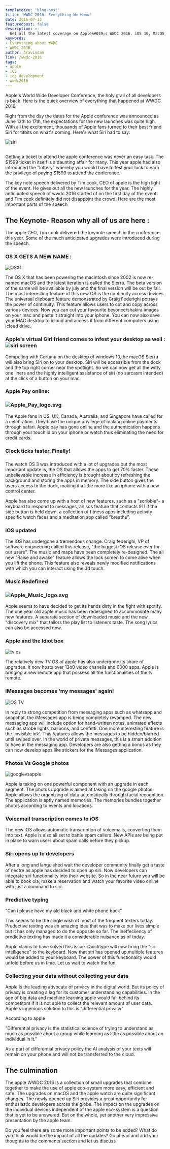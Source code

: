 ```yaml
---
templateKey: 'blog-post'
title: 'WWDC 2016: Everything We Know'
date: 2016-07-13
featuredpost: false
description: >-
  Get all the latest coverage on Apple&#039;s WWDC 2016. iOS 10, MacOS Sierra and a better Siri. Super Quick Highlights from iOS Development Company.
keywords:
- Everything about WWDC
- WWDC 2016,
author: Aravindan
link: /wwdc-2016
tags:
- apple
- iOS
- ios development
- wwdc2016
---
```


Apple's World Wide Developer Conference, the holy grail of all developers is back. Here is the quick overview of everything that happened at WWDC 2016.

Right from the day the dates for the Apple conference was announced as June 13th to 17th, the expectations for the new launches was quite high. With all the excitement, thousands of Apple fans turned to their best friend  Siri for titbits on what's coming. Here's what Siri had to say:

![siri](./images/siri-578x1024.jpg)

##

Getting a ticket to attend the apple conference was never an easy task. The $1599 ticket in itself is a daunting affair for many. This year apple had also introduced the "lottery" whereby you would have to test your luck to earn the privilege of paying $1599 to attend the conference.

The key note speech delivered by Tim cook, CEO of apple is the high light of the event. He gives out all the new launches for the year. The highly anticipated speech of wwdc 2016 started of on the first day of the event and Tim cook definitely did not disappoint the crowd. Here are the most important parts of the speech

## The Keynote- Reason why all of us are here :

The apple CEO, Tim cook delivered the keynote speech in the conference this year. Some of the much anticipated upgrades were introduced during the speech.

### OS X GETS A NEW NAME :

![OSX1](./images/OSX1.jpg)

The OS X that has been powering the macintosh since 2002 is now re-named macOS and the latest iteration is called the Sierra. The beta version of the same will be available by july and the final version will be out by fall. The most interesting feature of this new OS is the continuity across devices. The universal clipboard feature demonstrated by Craig Federighi potrays the power of continuity. This feature allows users to cut and copy across various devices. Now you can cut your favourite beyonce/shakira images on your mac and paste it straight into your iphone. You can now also save your MAC desktop to icloud and access it from different computers using icloud drive.

### Apple's virtual Girl friend comes to infest your desktop as well :![siri screen](./images/siri-screen-1.jpg)

Competing with Cortana on the desktop of windows 10,the macOS Sierra will also bring Siri on to your desktop. Siri will be accessible from the dock and the top right corner near the spotlight. So we can now get all the witty one liners and the highly intelligent assistance of siri (no sarcasm intended) at the click of a button on your mac.

### Apple Pay online:

### ![Apple_Pay_logo.svg](./images/Apple_Pay_logo.svg_-1.png)

The Apple fans in US, UK, Canada, Australia, and Singapore have called for a celebration. They have the unique privilege of making online payments through safari. Apple pay has gone online and the authentication happens through your touch id on your iphone or watch thus eliminating the need for credit cards.

### Clock ticks faster. Finally!

###

The watch OS 3 was introduced with a lot of upgrades but the most important update is, the OS that allows the apps to get 70% faster. These unbelievable increase in efficiency is brought about by refreshing the background and storing the apps in memory. The side button gives the users access to the dock, making it a little more like an iphone with a new control center.

Apple has also come up with a host of new features, such as a "scribble"- a keyboard to respond to messages, an sos feature that contacts 911 if the side button is held down,  a collection of fitness apps including activity specific watch faces and a meditation app called "breathe".

### iOS updated

The iOS has undergone a tremendous change. Craig federighi, VP of software engineering called this release, "the biggest iOS release ever for our users". The music and maps have been completely re-designed. The all new "Raise and awake" feature allows the lock screen to come alive when you lift the phone. This feature also reveals newly modified notifications with which you can interact using the 3d touch.

### Music Redefined

### ![Apple_Music_logo.svg](./images/Apple_Music_logo.svg_-1.png)

Apple seems to have decided to get its hands dirty in the fight with spotify. The one year old apple music has been redesigned to accommodate many new features. A separate section of downloaded music and the new "discovery mix" that tailors the play list to listeners taste. The song lyrics can also be accessed now.

### Apple and the Idiot box

![tv os](./images/tv-os-1-1024x576.jpg)

The relatively new TV OS of apple has also undergone its share of upgrades. It now hosts over 13o0 video chanells and 6000 apps. Apple is bringing a new remote app that possess all the functionalities of the tv remote.

### iMessages becomes 'my messages' again!

![OS TV](./images/OS-TV.jpg)

In reply to strong competition from messaging apps such as whatsapp and snapchat, the iMessages app  is being completely revamped. The new messaging app will include option for hand-written notes, animated effects such as strobe lights, balloons, and confetti. One more interesting feature is the 'invisible ink'. This features allows the messages to be hidden/blurred until swiped over. In the world of private messages, this is a smart addition to have in the messaging app. Developers are also getting a bonus as they can now develop apps like stickers for the iMessages application.

### Photos Vs Google photos

![googlevsapple](./images/googlevsapple-1.jpg)

Apple is taking on one powerful component with an upgrade in each segment. The photos upgrade is aimed at taking on the google photos. Apple allows the organizing of data automatically through facial recognition. The application is aptly named memories. The memories bundles together photos according to events and locations.

### Voicemail transcription comes to iOS

The new iOS allows automatic transcription of voicemails, converting them into text. Apple is also all set to battle spam callers. New APIs are being put in place to warn users about spam calls before they pickup.

### Siri opens up to developers

After a long and languished wait the developer community finally get a taste of nectre as apple has decided to open up siri. Now developers can integrate siri functionality into their website. So in the near future you will be able to book ola, make a reservation and watch your favorite video online with just a command to siri.

### Predictive typing

"Can i please have my old black and white phone back"

This seems to be the single wish of most of the frequent texters today. Predective texting was an amazing idea that was to make our lives simple but it has only managed to do the opposite so far. The ineffeciiency of predictive texting has made it a considerable nuisance as of today.

Apple claims to have solved this issue. Quicktype will now bring the "siri intelligence" to the keyboard. Now that siri has opened up,multiple features would be added to your keyboard. The power of this functionality would unfold before us in time. Let us wait to watch the fun.

### Collecting your data without collecting your data

Apple is the leading advocate of privacy in the digital world. But its policy of privacy is creating a lag for its customer understanding capabilities. In the age of big data and machine learning apple would fall behind its competitors if it is not able to collect the relevant amount of user data. Apple's ingenious solution to this is "differential privacy"

According to apple

"Differential privacy is the statistical science of trying to understand as much as possible about a group while learning as little as possible about an individual in it."

As a part of differential privacy policy the AI analysis of your texts will remain on your phone and will not be transferred to the cloud.

## The culmination

The apple WWDC 2016 is a collection of small upgrades that combine together to make the use of apple eco-system more easy, efficient and safe. The upgrades on macOS and the apple watch are quite significant changes. The newly opened up Siri provides a great opportunity for enthusiastic developers across the globe. The impact on the upgrades on the individual devices independent of the apple eco-system is a question that is yet to be answered. But on the whole, yet another very impressive presentation by the apple team.

Do you feel there are some more important points to be added? What do you think would be the impact of all the updates? Go ahead and add your thoughts to the comments section and let us discuss
